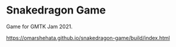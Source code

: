 # Snakedragon Game

Game for GMTK Jam 2021.

https://omarshehata.github.io/snakedragon-game/build/index.html
